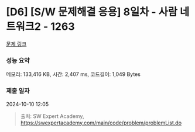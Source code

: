 # [D6] [S/W 문제해결 응용] 8일차 - 사람 네트워크2 - 1263 

[문제 링크](https://swexpertacademy.com/main/code/problem/problemDetail.do?contestProbId=AV18P2B6Iu8CFAZN) 

### 성능 요약

메모리: 133,416 KB, 시간: 2,407 ms, 코드길이: 1,049 Bytes

### 제출 일자

2024-10-10 12:05



> 출처: SW Expert Academy, https://swexpertacademy.com/main/code/problem/problemList.do
